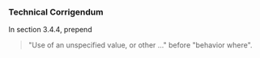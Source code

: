 ### Technical Corrigendum

In section 3.4.4, prepend

> "Use of an unspecified value, or other ..." before "behavior where".
